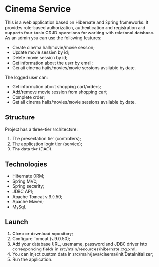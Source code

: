 # Cinema Service

This is a web application based on Hibernate and Spring frameworks. It provides role-based authorization,
authentication and registration and supports four basic CRUD operations for working with relational database.
As an admin you can use the following features:

- Create cinema hall/movie/movie session;
- Update movie session by id;
- Delete movie session by id;
- Get information about the user by email;
- Get all cinema halls/movies/movie sessions available by date.

The logged user can:
- Get information about shopping cart/orders;
- Add/remove movie session from shopping cart;
- Complete order;
- Get all cinema halls/movies/movie sessions available by date.

## Structure
Project has a three-tier architecture:
1. The presentation tier (controllers);
2. The application logic tier (service);
3. The data tier (DAO).

## Technologies
- Hibernate ORM;
- Spring MVC;
- Spring security;
- JDBC API;
- Apache Tomcat v.9.0.50;
- Apache Maven;
- MySql.

## Launch
1. Clone or download repository;
2. Configure Tomcat (v.9.0.50);
3. Add your database URL, username, password and JDBC driver into corresponding fields in src/main/resources/hibernate.cfg.xml;
4. You can inject custom data in src/main/java/cinema/init/DataInitializer;
5. Run the application.
